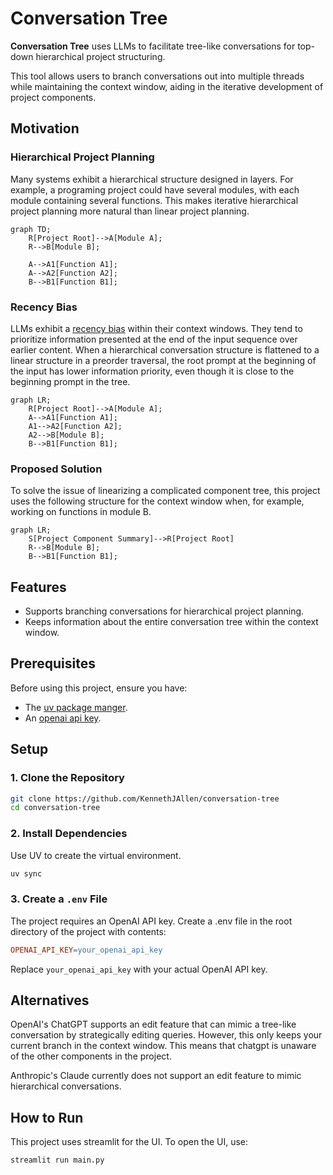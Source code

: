 # Conversation Tree

**Conversation Tree** uses LLMs to facilitate tree-like conversations for top-down hierarchical project structuring.

This tool allows users to branch conversations out into multiple threads while maintaining the context window, aiding in the iterative development of project components.

## Motivation

### Hierarchical Project Planning
Many systems exhibit a hierarchical structure designed in layers. For example, a programing project could have several modules, with each module containing several functions. This makes iterative hierarchical project planning more natural than linear project planning.

```mermaid
graph TD;
    R[Project Root]-->A[Module A];
    R-->B[Module B];

    A-->A1[Function A1];
    A-->A2[Function A2];
    B-->B1[Function B1];
```

### Recency Bias
LLMs exhibit a [recency bias](https://arxiv.org/abs/2406.15981) within their context windows. They tend to prioritize information presented at the end of the input sequence over earlier content. When a hierarchical conversation structure is flattened to a linear structure in a preorder traversal, the root prompt at the beginning of the input has lower information priority, even though it is close to the beginning prompt in the tree.
```mermaid
graph LR;
    R[Project Root]-->A[Module A];
    A-->A1[Function A1];
    A1-->A2[Function A2];
    A2-->B[Module B];
    B-->B1[Function B1];
```

### Proposed Solution
To solve the issue of linearizing a complicated component tree, this project uses the following structure for the context window when, for example, working on functions in module B.

```mermaid
graph LR;
    S[Project Component Summary]-->R[Project Root]
    R-->B[Module B];
    B-->B1[Function B1];
```

## Features
- Supports branching conversations for hierarchical project planning.
- Keeps information about the entire conversation tree within the context window.

## Prerequisites
Before using this project, ensure you have:
- The [uv package manger](https://docs.astral.sh/uv/getting-started/installation/).
- An [openai api key](https://platform.openai.com/api-keys).

## Setup

### 1. Clone the Repository
```bash
git clone https://github.com/KennethJAllen/conversation-tree
cd conversation-tree
```
### 2. Install Dependencies
Use UV to create the virtual environment.
```bash
uv sync
```

### 3. Create a `.env` File

The project requires an OpenAI API key. Create a .env file in the root directory of the project with contents:

```makefile
OPENAI_API_KEY=your_openai_api_key
```

Replace `your_openai_api_key` with your actual OpenAI API key.

## Alternatives
OpenAI's ChatGPT supports an edit feature that can mimic a tree-like conversation by strategically editing queries. However, this only keeps your current branch in the context window. This means that chatgpt is unaware of the other components in the project.

Anthropic's Claude currently does not support an edit feature to mimic hierarchical conversations.

## How to Run

This project uses streamlit for the UI. To open the UI, use:

`streamlit run main.py`